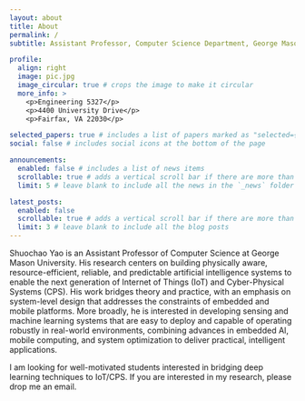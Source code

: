 ```yaml
---
layout: about
title: About
permalink: /
subtitle: Assistant Professor, Computer Science Department, George Mason University

profile:
  align: right
  image: pic.jpg
  image_circular: true # crops the image to make it circular
  more_info: >
    <p>Engineering 5327</p>
    <p>4400 University Drive</p>
    <p>Fairfax, VA 22030</p>

selected_papers: true # includes a list of papers marked as "selected={true}"
social: false # includes social icons at the bottom of the page

announcements:
  enabled: false # includes a list of news items
  scrollable: true # adds a vertical scroll bar if there are more than 3 news items
  limit: 5 # leave blank to include all the news in the `_news` folder

latest_posts:
  enabled: false
  scrollable: true # adds a vertical scroll bar if there are more than 3 new posts items
  limit: 3 # leave blank to include all the blog posts
---
```


Shuochao Yao is an Assistant Professor of Computer Science at George Mason University. His research centers on building physically aware, resource-efficient, reliable, and predictable artificial intelligence systems to enable the next generation of Internet of Things (IoT) and Cyber-Physical Systems (CPS). His work bridges theory and practice, with an emphasis on system-level design that addresses the constraints of embedded and mobile platforms. More broadly, he is interested in developing sensing and machine learning systems that are easy to deploy and capable of operating robustly in real-world environments, combining advances in embedded AI, mobile computing, and system optimization to deliver practical, intelligent applications.

I am looking for well-motivated students interested in bridging deep learning techniques to IoT/CPS. If you are interested in my research, please drop me an email.

<!-- Write your biography here. Tell the world about yourself. Link to your favorite [subreddit](http://reddit.com). You can put a picture in, too. The code is already in, just name your picture `prof_pic.jpg` and put it in the `img/` folder.

Put your address / P.O. box / other info right below your picture. You can also disable any of these elements by editing `profile` property of the YAML header of your `_pages/about.md`. Edit `_bibliography/papers.bib` and Jekyll will render your [publications page](/al-folio/publications/) automatically.

Link to your social media connections, too. This theme is set up to use [Font Awesome icons](https://fontawesome.com/) and [Academicons](https://jpswalsh.github.io/academicons/), like the ones below. Add your Facebook, Twitter, LinkedIn, Google Scholar, or just disable all of them. -->
